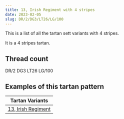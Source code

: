```yaml
---
title: 13, Irish Regiment with 4 stripes
date: 2023-02-05
slug: DR/2/DG3/LT26/LG/100
---
```

This is a list of all the tartan sett variants with 4 stripes.

It is a 4 stripes tartan.


## Thread count
DR/2 DG3 LT26 LG/100

## Examples of this tartan pattern

| Tartan Variants |
|---------------|
| [13, Irish Regiment](/variants/dr/2/dg3/lt26/lg/100-dg003000-dr600030-lg908000-lt806050)||
